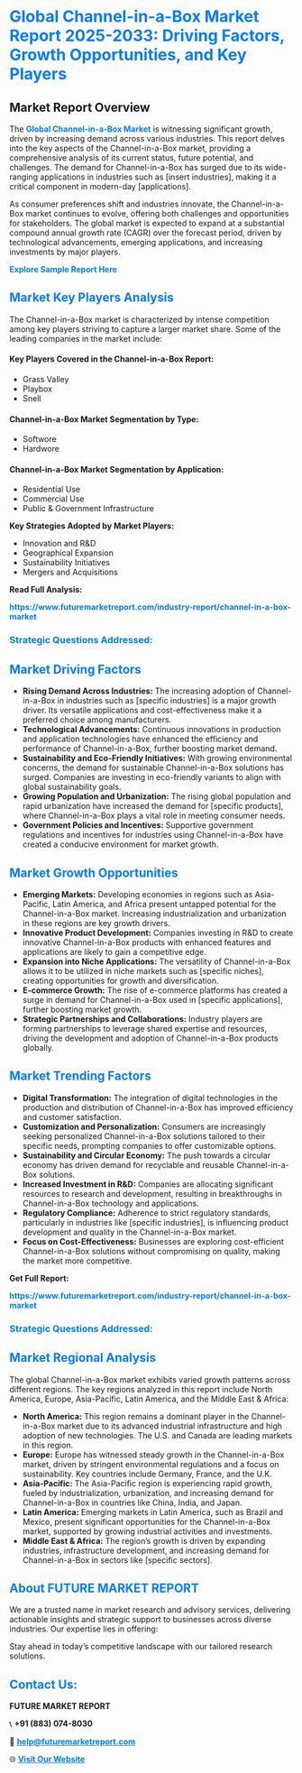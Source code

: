 <h1 style="color: #007BFF;">Global Channel-in-a-Box Market Report 2025-2033: Driving Factors, Growth Opportunities, and Key Players</h1>

<section id="overview">
<h2>Market Report Overview</h2>
<p>The <a href="https://www.futuremarketreport.com/industry-report/channel-in-a-box-market" style="color: #007BFF; text-decoration: none;"><strong>Global Channel-in-a-Box Market</strong></a> is witnessing significant growth, driven by increasing demand across various industries. This report delves into the key aspects of the Channel-in-a-Box market, providing a comprehensive analysis of its current status, future potential, and challenges. The demand for Channel-in-a-Box has surged due to its wide-ranging applications in industries such as [insert industries], making it a critical component in modern-day [applications].</p>
<p>As consumer preferences shift and industries innovate, the Channel-in-a-Box market continues to evolve, offering both challenges and opportunities for stakeholders. The global market is expected to expand at a substantial compound annual growth rate (CAGR) over the forecast period, driven by technological advancements, emerging applications, and increasing investments by major players.</p>
</section>

<section id="overview">
<p><a href="https://www.futuremarketreport.com/request-sample/reportId=62616" style="color: #007BFF; text-decoration: none;"><strong>Explore Sample Report Here</strong></a></p>
</section>

<section id="key-players">
<h2 style="color: #007BFF;">Market Key Players Analysis</h2>
<p>The Channel-in-a-Box market is characterized by intense competition among key players striving to capture a larger market share. Some of the leading companies in the market include:</p>
<h4>Key Players Covered in the Channel-in-a-Box Report:</h4>
<ul><li>Grass Valley</li><li>Playbox</li><li>Snell</li></ul>
<h4>Channel-in-a-Box Market Segmentation by Type:</h4>
<ul><li>Softwore</li><li>Hardwore</li></ul>

<h4>Channel-in-a-Box Market Segmentation by Application:</h4>
<ul><li>Residential Use</li><li>Commercial Use</li><li>Public &amp; Government Infrastructure</li></ul>
<p><strong>Key Strategies Adopted by Market Players:</strong></p>
<ul>
<li>Innovation and R&D</li>
<li>Geographical Expansion</li>
<li>Sustainability Initiatives</li>
<li>Mergers and Acquisitions</li>
</ul>
</section>

<section>
<p><strong>Read Full Analysis: </strong></p><a href="https://www.futuremarketreport.com/industry-report/channel-in-a-box-market" style="color: #007BFF; text-decoration: none;"><strong>https://www.futuremarketreport.com/industry-report/channel-in-a-box-market</strong></a>
<h3 style="color: #007BFF;">Strategic Questions Addressed:</h3>
</section>

<section id="driving-factors">
<h2 style="color: #007BFF;">Market Driving Factors</h2>
<ul>
<li><strong>Rising Demand Across Industries:</strong> The increasing adoption of Channel-in-a-Box in industries such as [specific industries] is a major growth driver. Its versatile applications and cost-effectiveness make it a preferred choice among manufacturers.</li>
<li><strong>Technological Advancements:</strong> Continuous innovations in production and application technologies have enhanced the efficiency and performance of Channel-in-a-Box, further boosting market demand.</li>
<li><strong>Sustainability and Eco-Friendly Initiatives:</strong> With growing environmental concerns, the demand for sustainable Channel-in-a-Box solutions has surged. Companies are investing in eco-friendly variants to align with global sustainability goals.</li>
<li><strong>Growing Population and Urbanization:</strong> The rising global population and rapid urbanization have increased the demand for [specific products], where Channel-in-a-Box plays a vital role in meeting consumer needs.</li>
<li><strong>Government Policies and Incentives:</strong> Supportive government regulations and incentives for industries using Channel-in-a-Box have created a conducive environment for market growth.</li>
</ul>
</section>

<section id="growth-opportunities">
<h2 style="color: #007BFF;">Market Growth Opportunities</h2>
<ul>
<li><strong>Emerging Markets:</strong> Developing economies in regions such as Asia-Pacific, Latin America, and Africa present untapped potential for the Channel-in-a-Box market. Increasing industrialization and urbanization in these regions are key growth drivers.</li>
<li><strong>Innovative Product Development:</strong> Companies investing in R&D to create innovative Channel-in-a-Box products with enhanced features and applications are likely to gain a competitive edge.</li>
<li><strong>Expansion into Niche Applications:</strong> The versatility of Channel-in-a-Box allows it to be utilized in niche markets such as [specific niches], creating opportunities for growth and diversification.</li>
<li><strong>E-commerce Growth:</strong> The rise of e-commerce platforms has created a surge in demand for Channel-in-a-Box used in [specific applications], further boosting market growth.</li>
<li><strong>Strategic Partnerships and Collaborations:</strong> Industry players are forming partnerships to leverage shared expertise and resources, driving the development and adoption of Channel-in-a-Box products globally.</li>
</ul>
</section>

<section id="trending-factors">
<h2 style="color: #007BFF;">Market Trending Factors</h2>
<ul>
<li><strong>Digital Transformation:</strong> The integration of digital technologies in the production and distribution of Channel-in-a-Box has improved efficiency and customer satisfaction.</li>
<li><strong>Customization and Personalization:</strong> Consumers are increasingly seeking personalized Channel-in-a-Box solutions tailored to their specific needs, prompting companies to offer customizable options.</li>
<li><strong>Sustainability and Circular Economy:</strong> The push towards a circular economy has driven demand for recyclable and reusable Channel-in-a-Box solutions.</li>
<li><strong>Increased Investment in R&D:</strong> Companies are allocating significant resources to research and development, resulting in breakthroughs in Channel-in-a-Box technology and applications.</li>
<li><strong>Regulatory Compliance:</strong> Adherence to strict regulatory standards, particularly in industries like [specific industries], is influencing product development and quality in the Channel-in-a-Box market.</li>
<li><strong>Focus on Cost-Effectiveness:</strong> Businesses are exploring cost-efficient Channel-in-a-Box solutions without compromising on quality, making the market more competitive.</li>
</ul>
</section>

<section>
<p><strong>Get Full Report: </strong></p><a href="https://www.futuremarketreport.com/industry-report/channel-in-a-box-market" style="color: #007BFF; text-decoration: none;"><strong>https://www.futuremarketreport.com/industry-report/channel-in-a-box-market</strong></a>
<h3 style="color: #007BFF;">Strategic Questions Addressed:</h3>
</section>


<section id="regional-analysis">
<h2 style="color: #007BFF;">Market Regional Analysis</h2>
<p>The global Channel-in-a-Box market exhibits varied growth patterns across different regions. The key regions analyzed in this report include North America, Europe, Asia-Pacific, Latin America, and the Middle East & Africa:</p>
<ul>
<li><strong>North America:</strong> This region remains a dominant player in the Channel-in-a-Box market due to its advanced industrial infrastructure and high adoption of new technologies. The U.S. and Canada are leading markets in this region.</li>
<li><strong>Europe:</strong> Europe has witnessed steady growth in the Channel-in-a-Box market, driven by stringent environmental regulations and a focus on sustainability. Key countries include Germany, France, and the U.K.</li>
<li><strong>Asia-Pacific:</strong> The Asia-Pacific region is experiencing rapid growth, fueled by industrialization, urbanization, and increasing demand for Channel-in-a-Box in countries like China, India, and Japan.</li>
<li><strong>Latin America:</strong> Emerging markets in Latin America, such as Brazil and Mexico, present significant opportunities for the Channel-in-a-Box market, supported by growing industrial activities and investments.</li>
<li><strong>Middle East & Africa:</strong> The region’s growth is driven by expanding industries, infrastructure development, and increasing demand for Channel-in-a-Box in sectors like [specific sectors].</li>
</ul>
</section>

<footer>
<h2 style="color: #007BFF;">About FUTURE MARKET REPORT</h2>
<p>We are a trusted name in market research and advisory services, delivering actionable insights and strategic support to businesses across diverse industries. Our expertise lies in offering:</p>

<p>Stay ahead in today’s competitive landscape with our tailored research solutions.</p>

<h2 style="color: #007BFF;">Contact Us:</h2>
<p><strong>FUTURE MARKET REPORT</strong></p>
<p>📞 <strong>+91 (883) 074-8030</strong></p>
<p>📧 <strong><a href="mailto:help@futuremarketreport.com" style="color: #007BFF;">help@futuremarketreport.com</a></strong></p>
<p>🌐 <strong><a href="https://www.futuremarketreport.com/" style="color: #007BFF;">Visit Our Website</a></strong></p>
</footer>